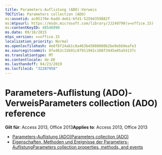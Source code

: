 ```yaml
---
title: Parameters-Auflistung (ADO)-Verweis
TOCTitle: Parameters collection (ADO)
ms:assetid: ac05170e-6add-4eb1-bfd1-52594359882f
ms:mtpsurl: https://msdn.microsoft.com/library/JJ249799(v=office.15)
ms:contentKeyID: 48546990
ms.date: 09/18/2015
mtps_version: v=office.15
localization_priority: Normal
ms.openlocfilehash: 4e8f8f24ab1c8a463b45080008b2be9ebb9eafe3
ms.sourcegitcommit: 8fe462c32b91c87911942c188f3445e85a54137c
ms.translationtype: MT
ms.contentlocale: de-DE
ms.lasthandoff: 04/23/2019
ms.locfileid: "32287958"
---
```

# <a name="parameters-collection-ado-reference"></a><span data-ttu-id="5c57d-102">Parameters-Auflistung (ADO)-Verweis</span><span class="sxs-lookup"><span data-stu-id="5c57d-102">Parameters collection (ADO) reference</span></span>

<span data-ttu-id="5c57d-103">**Gilt für**: Access 2013, Office 2013</span><span class="sxs-lookup"><span data-stu-id="5c57d-103">**Applies to**: Access 2013, Office 2013</span></span>

- [<span data-ttu-id="5c57d-104">Parameters-Auflistung (ADO)</span><span class="sxs-lookup"><span data-stu-id="5c57d-104">Parameters collection (ADO)</span></span>](parameters-collection-ado.md)
- [<span data-ttu-id="5c57d-105">Eigenschaften, Methoden und Ereignisse der Parameters-Auflistung</span><span class="sxs-lookup"><span data-stu-id="5c57d-105">Parameters collection properties, methods, and events</span></span>](parameters-collection-properties-methods-and-events.md)

